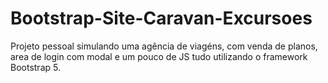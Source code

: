 # Bootstrap-Site-Caravan-Excursoes

Projeto pessoal simulando uma agência de viagéns, com venda de planos, area de login com modal e um pouco de JS tudo utilizando o framework Bootstrap 5.
